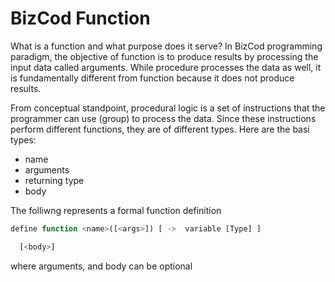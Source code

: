 # BizCod Function


What is a function and what purpose does it serve? In BizCod programming paradigm, the objective of function is to produce results by processing the input data called arguments. 
While procedure processes the data as well, it is fundamentally different from function because it does not produce results. 

From conceptual standpoint, procedural logic is a set of instructions that the programmer can use (group) to process the data. Since these instructions perform different functions, they are of different types. Here are the basi types:
- name
- arguments
- returning type
- body

The folliwng represents a formal function definition

```js
define function <name>([<args>]) [ ->  variable [Type] ] 

  [<body>]
```


where arguments,  and body can be optional
